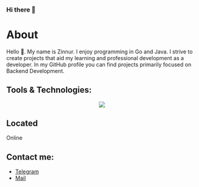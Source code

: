 ### Hi there 👋
# About
Hello 👋. My name is Zinnur. I enjoy programming in Go and Java. I strive to create projects that aid my learning and professional development as a developer. In my GitHub profile you can find projects primarily focused on Backend Development. 

## Tools & Technologies:
<p align="center">
  <a href="https://skillicons.dev">
    <img src="https://skillicons.dev/icons?i=linux,go,git,kubernetes,docker,idea,postgresql,github,java,spring" />
  </a>
</p>

## Located
Online

## Contact me:
- [Telegram](https://t.me/noxzn)<br>
- [Mail](mailto:lightspot98@gmail.com)
<!--
**ZnNr/znnr** is a ✨ _special_ ✨ repository because its `README.md` (this file) appears on your GitHub profile.

Here are some ideas to get you started:

- 🔭 I’m currently working on ...
- 🌱 I’m currently learning ...
- 👯 I’m looking to collaborate on ...
- 🤔 I’m looking for help with ...
- 💬 Ask me about ...
- 📫 How to reach me: ...
- 😄 Pronouns: ...
- ⚡ Fun fact: ...
-->

